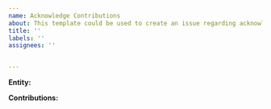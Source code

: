 ```yaml
---
name: Acknowledge Contributions
about: This template could be used to create an issue regarding acknowledging one's contributions.
title: ''
labels: ''
assignees: ''


---
```


**Entity:** <GitHub username>

**Contributions:** 